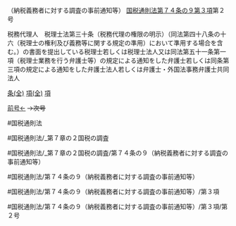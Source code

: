 （納税義務者に対する調査の事前通知等）
[国税通則法第７４条の９第３項](国税通則法＿＿＿＿＿第７４条の９第３項)第２号

税務代理人　税理士法第三十条（税務代理の権限の明示）（同法第四十八条の十六（税理士の権利及び義務等に関する規定の準用）において準用する場合を含む。）の書面を提出している税理士若しくは税理士法人又は同法第五十一条第一項（税理士業務を行う弁護士等）の規定による通知をした弁護士若しくは同条第三項の規定による通知をした弁護士法人若しくは弁護士・外国法事務弁護士共同法人

[条(全)](国税通則法＿＿＿＿＿第７４条の９_.md)    [項(全)](国税通則法＿＿＿＿＿第７４条の９第３項_.md)    [項](国税通則法＿＿＿＿＿第７４条の９第３項.md)

[前号←](国税通則法＿＿＿＿＿第７４条の９第３項第１号.md)  ~~→次号~~

#国税通則法

#国税通則法/_第７章の２国税の調査

#国税通則法/_第７章の２国税の調査/第７４条の９（納税義務者に対する調査の事前通知等）

#国税通則法/第７４条の９（納税義務者に対する調査の事前通知等）

#国税通則法/第７４条の９（納税義務者に対する調査の事前通知等）/第３項

#国税通則法/第７４条の９（納税義務者に対する調査の事前通知等）/第３項/第２号

